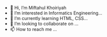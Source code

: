 - 👋 Hi, I’m Miftahul Khoiriyah
- 👀 I’m interested in Informatics Engineering...
- 🌱 I’m currently learning HTML, CSS...
- 💞️ I’m looking to collaborate on ...
- 📫 How to reach me ...

<!---
MIFTAAHULKHR/MIFTAAHULKHR is a ✨ special ✨ repository because its `README.md` (this file) appears on your GitHub profile.
You can click the Preview link to take a look at your changes.
--->
